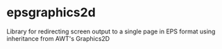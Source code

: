 # epsgraphics2d
Library for redirecting screen output to a single page in EPS format using inheritance from AWT's Graphics2D
